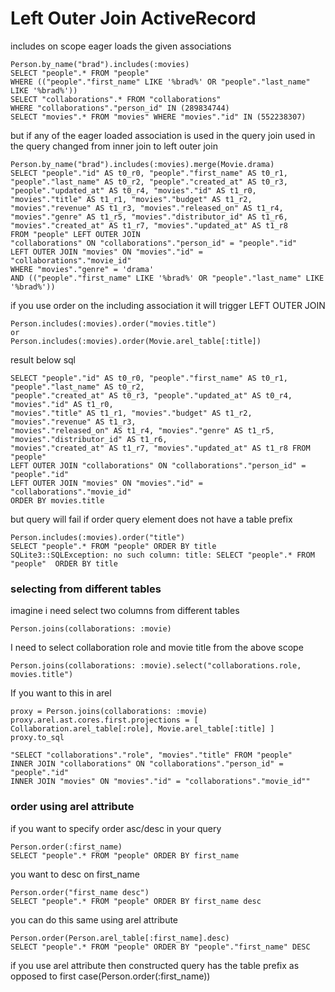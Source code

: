 # Left Outer Join ActiveRecord

includes on scope eager loads the given associations

````
Person.by_name("brad").includes(:movies)
SELECT "people".* FROM "people" 
WHERE (("people"."first_name" LIKE '%brad%' OR "people"."last_name" LIKE '%brad%'))
SELECT "collaborations".* FROM "collaborations" 
WHERE "collaborations"."person_id" IN (289834744)
SELECT "movies".* FROM "movies" WHERE "movies"."id" IN (552238307)
````

but if any of the eager loaded association is used in the query join
used in the query changed from inner join to left outer join

````
Person.by_name("brad").includes(:movies).merge(Movie.drama)
SELECT "people"."id" AS t0_r0, "people"."first_name" AS t0_r1, 
"people"."last_name" AS t0_r2, "people"."created_at" AS t0_r3, 
"people"."updated_at" AS t0_r4, "movies"."id" AS t1_r0, 
"movies"."title" AS t1_r1, "movies"."budget" AS t1_r2, 
"movies"."revenue" AS t1_r3, "movies"."released_on" AS t1_r4, 
"movies"."genre" AS t1_r5, "movies"."distributor_id" AS t1_r6, 
"movies"."created_at" AS t1_r7, "movies"."updated_at" AS t1_r8 
FROM "people" LEFT OUTER JOIN 
"collaborations" ON "collaborations"."person_id" = "people"."id" 
LEFT OUTER JOIN "movies" ON "movies"."id" = "collaborations"."movie_id" 
WHERE "movies"."genre" = 'drama' 
AND (("people"."first_name" LIKE '%brad%' OR "people"."last_name" LIKE '%brad%'))
````

if you use order on the including association it will trigger LEFT OUTER
JOIN

````
Person.includes(:movies).order("movies.title")
or 
Person.includes(:movies).order(Movie.arel_table[:title])
````
result below sql
````
SELECT "people"."id" AS t0_r0, "people"."first_name" AS t0_r1, "people"."last_name" AS t0_r2,
"people"."created_at" AS t0_r3, "people"."updated_at" AS t0_r4, "movies"."id" AS t1_r0, 
"movies"."title" AS t1_r1, "movies"."budget" AS t1_r2, "movies"."revenue" AS t1_r3, 
"movies"."released_on" AS t1_r4, "movies"."genre" AS t1_r5, "movies"."distributor_id" AS t1_r6,
"movies"."created_at" AS t1_r7, "movies"."updated_at" AS t1_r8 FROM "people" 
LEFT OUTER JOIN "collaborations" ON "collaborations"."person_id" = "people"."id" 
LEFT OUTER JOIN "movies" ON "movies"."id" = "collaborations"."movie_id" 
ORDER BY movies.title
````
but query will fail if order query element does not have a table prefix

````
Person.includes(:movies).order("title")
SELECT "people".* FROM "people" ORDER BY title
SQLite3::SQLException: no such column: title: SELECT "people".* FROM "people"  ORDER BY title
````

### selecting from different tables

imagine i need select two columns from different tables

````
Person.joins(collaborations: :movie)
````

I need to select collaboration role and movie title from the above scope

````
Person.joins(collaborations: :movie).select("collaborations.role,
movies.title")
````

If you want to this in arel 

````
proxy = Person.joins(collaborations: :movie)
proxy.arel.ast.cores.first.projections = [ Collaboration.arel_table[:role], Movie.arel_table[:title] ]
proxy.to_sql

"SELECT "collaborations"."role", "movies"."title" FROM "people" 
INNER JOIN "collaborations" ON "collaborations"."person_id" = "people"."id" 
INNER JOIN "movies" ON "movies"."id" = "collaborations"."movie_id""
````
### order using arel attribute

if you want to specify order asc/desc in your query

````
Person.order(:first_name)
SELECT "people".* FROM "people" ORDER BY first_name
````

you want to desc on first_name
````
Person.order("first_name desc")
SELECT "people".* FROM "people" ORDER BY first_name desc
````
you can do this same using arel attribute

````
Person.order(Person.arel_table[:first_name].desc)
SELECT "people".* FROM "people" ORDER BY "people"."first_name" DESC
````
if you use arel attribute then constructed query has the table prefix as
opposed to first case(Person.order(:first_name))
